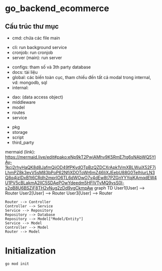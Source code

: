 # go_backend_ecommerce

## Cấu trúc thư mục
- cmd: chứa các file main
+ cli: run background service
+ cronjob: run cronjob
+ server (main): run server
- configs: tham số và 3th party database
- docs: tài liệu
- global: các biến toàn cục, tham chiếu đến tất cả modal trong internal, vd: mongodb, sql
- internal:
+ dao: (data access object)
+ middleware
+ model
+ routes
+ service
- pkg
- storage
- script
- third_party

mermaid (link): https://mermaid.live/edit#pako:eNp9kT2PwjAMhv9K5RmE7tg6sNAbWQ5YIAy-1kcj2rhyHaQK8d8JafmQjiOD49fPKydOTpBzQZDCXrApk1VmXBLWuiX52F7jLhmPZ8k3eyV5sM83bPoP62NfiXDOToWr6mZ46IiXJEebU88G0TelhlurLN3Q8q4jzlDxB1t6CRdh2mprIO6TL6dWOwO7v4dEw8t7PZGnYYYqjKAmqdEW4U1PV5cBLakmA2lIC5SDAePOwYdeedm5HFIVTyMQ9vsS0l-s2qB8U6BSZjF8TH2vNug2zDd9vgCkmpAw
graph TD
    User1[User] --> Router
    User2[User] --> Router
    User3[User] --> Router
    
    Router --> Controller
    Controller --> Service
    Service --> Repository
    Repository --> Database
    Repository --> Model["Model/Entity"]
    Service --> Model
    Controller --> Model
    Router --> Model

# Initialization
```bash
go mod init
```
